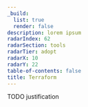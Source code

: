 ```yaml
---
_build:
  list: true
  render: false
description: lorem ipsum
radarIndex: 62
radarSection: tools
radarTier: adopt
radarX: 10
radarY: 22
table-of-contents: false
title: Terraform
---
```


TODO justification
